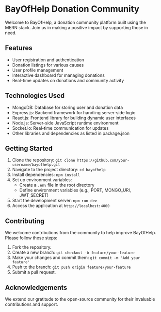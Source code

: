 # BayOfHelp Donation Community

Welcome to BayOfHelp, a donation community platform built using the MERN stack. Join us in making a positive impact by supporting those in need.

## Features
- User registration and authentication
- Donation listings for various causes
- User profile management
- Interactive dashboard for managing donations
- Real-time updates on donations and community activity

## Technologies Used
- MongoDB: Database for storing user and donation data
- Express.js: Backend framework for handling server-side logic
- React.js: Frontend library for building dynamic user interfaces
- Node.js: Server-side JavaScript runtime environment
- Socket.io: Real-time communication for updates
- Other libraries and dependencies as listed in package.json

## Getting Started
1. Clone the repository: `git clone https://github.com/your-username/bayofhelp.git`
2. Navigate to the project directory: `cd bayofhelp`
3. Install dependencies: `npm install`
4. Set up environment variables:
   - Create a `.env` file in the root directory
   - Define environment variables (e.g., PORT, MONGO_URI, JWT_SECRET)
5. Start the development server: `npm run dev`
6. Access the application at `http://localhost:4000`

## Contributing
We welcome contributions from the community to help improve BayOfHelp. Please follow these steps:
1. Fork the repository.
2. Create a new branch: `git checkout -b feature/your-feature`
3. Make your changes and commit them: `git commit -m 'Add your feature'`
4. Push to the branch: `git push origin feature/your-feature`
5. Submit a pull request.

## Acknowledgements
We extend our gratitude to the open-source community for their invaluable contributions and support.


